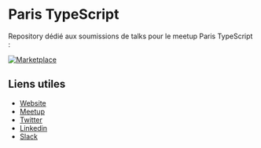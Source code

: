# Paris TypeScript
Repository dédié aux soumissions de talks pour le meetup Paris TypeScript :

[![Marketplace](https://img.shields.io/badge/submit-talk-brightgreen.svg)](https://github.com/ParisTypeScript/talks/issues/new?template=talk.md)

## Liens utiles
- [Website](http://www.typescript.paris)
- [Meetup](https://www.meetup.com/fr-FR/Paris-Typescript/)
- [Twitter](https://twitter.com/ParisTypeScript)
- [Linkedin](https://www.linkedin.com/company/paris-typescript/about/)
- [Slack](www.typescript.paris/slack)